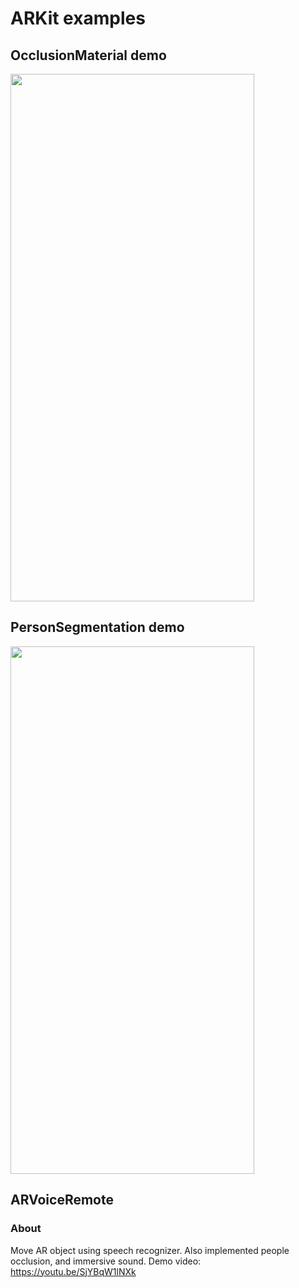 # ARKit examples


## OcclusionMaterial demo


<img src="https://github.com/artyommihailovich/ARKit/blob/main/DemoResources/OcclusionMaterial.gif?raw=true" width="390" height="844">







## PersonSegmentation demo


<img src="https://github.com/artyommihailovich/ARKit/blob/main/DemoResources/PersonSegmentation.gif?raw=true" width="390" height="844">


## ARVoiceRemote
### About
Move AR object using speech recognizer. Also implemented people occlusion, and immersive sound.
Demo video: 
https://youtu.be/SjYBqW1lNXk
